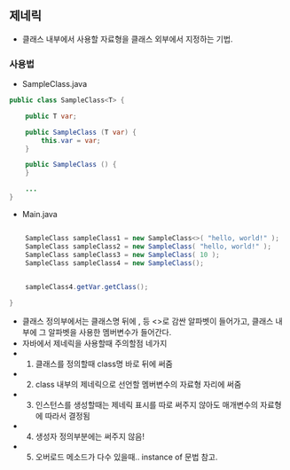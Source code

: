 ## 제네릭
- 클래스 내부에서 사용할 자료형을 클래스 외부에서 지정하는 기법.

### 사용법

- SampleClass.java
```java
public class SampleClass<T> {

    public T var;

    public SampleClass (T var) {
        this.var = var;
    }

    public SampleClass () {
    }

    ...
}
```

- Main.java
```java {

    SampleClass sampleClass1 = new SampleClass<>( "hello, world!" );   // sampleClass1.var 의 자료형은 String형이 되고, "hello, world!"로 할당
    SampleClass sampleClass2 = new SampleClass( "hello, world!" );     // sampleClass2.var 의 자료형은 String형이 되고, "hello, world!"로 할당
    SampleClass sampleClass3 = new SampleClass( 10 );                  // sampleClass3.var 의 자료형은 int형이 되고, 값은 10으로 할당
    SampleClass sampleClass4 = new SampleClass();                      /* sampleClass4.var 의 자료형은 결정되지 않고, null 상태. 
                                                                        * set 메소드등을 사용해서 값을 할당해주면, 그때 자료형이 결정됨*/

    sampleClass4.getVar.getClass();                                    // 아무것도 들어있지 않은 상테에서 접근해 자료형을 물어보면 널포인터 예외가 나옴

}
```
- 클래스 정의부에서는 클래스명 뒤에 <T>, <E>등 <>로 감싼 알파벳이 들어가고, 클래스 내부에 그 알파벳을 사용한 멤버변수가 들어간다.
- 자바에서 제네릭을 사용할때 주의할점 네가지 
- 1. 클래스를 정의할때 class명 바로 뒤에 써줌 
- 2. class 내부의 제네릭으로 선언할 멤버변수의 자료형 자리에 써줌
- 3. 인스턴스를 생성할때는 제네릭 표시를 따로 써주지 않아도 매개변수의 자료형에 따라서 결정됨
- 4. 생성자 정의부분에는 써주지 않음!
- 5. 오버로드 메소드가 다수 있을때.. instance of 문법 참고.
